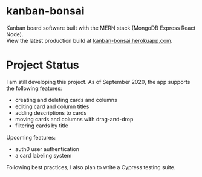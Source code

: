 # kanban-bonsai

Kanban board software built with the MERN stack (MongoDB Express React Node).<br />
View the latest production build at [kanban-bonsai.herokuapp.com](https://kanban-bonsai.herokuapp.com/).     

# Project Status

I am still developing this project. As of September 2020, the app supports the following features: 
* creating and deleting cards and columns
* editing card and column titles
* adding descriptions to cards
* moving cards and columns with drag-and-drop
* filtering cards by title

Upcoming features:
* auth0 user authentication
* a card labeling system

Following best practices, I also plan to write a Cypress testing suite. 

